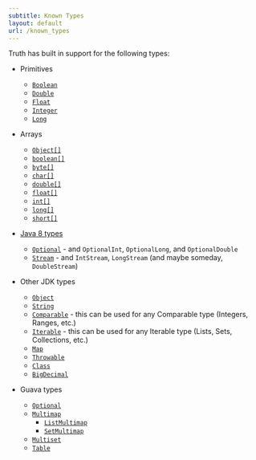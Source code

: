 ```yaml
---
subtitle: Known Types
layout: default
url: /known_types
---
```



Truth has built in support for the following types:

*   Primitives

    *   [`Boolean`]
    *   [`Double`]
    *   [`Float`]
    *   [`Integer`]
    *   [`Long`]

*   Arrays

    *   [`Object[]`][ObjectArray]
    *   [`boolean[]`][BooleanArray]
    *   [`byte[]`][ByteArray]
    *   [`char[]`][CharacterArray]
    *   [`double[]`][DoubleArray]
    *   [`float[]`][FloatArray]
    *   [`int[]`][IntegerArray]
    *   [`long[]`][LongArray]
    *   [`short[]`][ShortArray]

*   [Java 8 types]

    *   [`Optional`] - and `OptionalInt`, `OptionalLong`, and `OptionalDouble`
    *   [`Stream`] - and `IntStream`, `LongStream` (and maybe someday,
        `DoubleStream`)

*   Other JDK types

    *   [`Object`]
    *   [`String`]
    *   [`Comparable`] - this can be used for any Comparable type (Integers,
        Ranges, etc.)
    *   [`Iterable`] - this can be used for any Iterable type (Lists, Sets,
        Collections, etc.)
    *   [`Map`]
    *   [`Throwable`]
    *   [`Class`]
    *   [`BigDecimal`]

*   Guava types

    *   [`Optional`](http://google.github.io/truth/api/latest/com/google/common/truth/GuavaOptionalSubject)
    *   [`Multimap`]
        *   [`ListMultimap`]
        *   [`SetMultimap`]
    *   [`Multiset`]
    *   [`Table`]

<!-- References -->

<!-- TODO(kak): Update the 2 Java 8 links once they have public javadocs -->

[`BigDecimal`]: http://google.github.io/truth/api/latest/com/google/common/truth/BigDecimalSubject
[`Boolean`]: http://google.github.io/truth/api/latest/com/google/common/truth/BooleanSubject
[BooleanArray]: http://google.github.io/truth/api/latest/com/google/common/truth/PrimitiveBooleanArraySubject
[ByteArray]: http://google.github.io/truth/api/latest/com/google/common/truth/PrimitiveByteArraySubject
[CharacterArray]: http://google.github.io/truth/api/latest/com/google/common/truth/PrimitiveCharArraySubject
[`Class`]: http://google.github.io/truth/api/latest/com/google/common/truth/ClassSubject
[`Comparable`]: http://google.github.io/truth/api/latest/com/google/common/truth/ComparableSubject
[`Double`]: http://google.github.io/truth/api/latest/com/google/common/truth/DoubleSubject
[DoubleArray]: http://google.github.io/truth/api/latest/com/google/common/truth/PrimitiveDoubleArraySubject
[`Float`]: http://google.github.io/truth/api/latest/com/google/common/truth/FloatSubject
[FloatArray]: http://google.github.io/truth/api/latest/com/google/common/truth/PrimitiveFloatArraySubject
[`Integer`]: http://google.github.io/truth/api/latest/com/google/common/truth/IntegerSubject
[IntegerArray]: http://google.github.io/truth/api/latest/com/google/common/truth/PrimitiveIntArraySubject
[`Iterable`]: http://google.github.io/truth/api/latest/com/google/common/truth/IterableSubject
[`ListMultimap`]: http://google.github.io/truth/api/latest/com/google/common/truth/ListMultimapSubject
[`Long`]: http://google.github.io/truth/api/latest/com/google/common/truth/LongSubject
[LongArray]: http://google.github.io/truth/api/latest/com/google/common/truth/PrimitiveLongArraySubject
[`Map`]: http://google.github.io/truth/api/latest/com/google/common/truth/MapSubject
[`Multimap`]: http://google.github.io/truth/api/latest/com/google/common/truth/MultimapSubject
[`Multiset`]: http://google.github.io/truth/api/latest/com/google/common/truth/MultisetSubject
[`Object`]: http://google.github.io/truth/api/latest/com/google/common/truth/Subject
[ObjectArray]: http://google.github.io/truth/api/latest/com/google/common/truth/ObjectArraySubject
[`Optional`]: https://github.com/google/truth/blob/master/extensions/java8/src/main/java/com/google/common/truth/OptionalSubject.java
[`SetMultimap`]: http://google.github.io/truth/api/latest/com/google/common/truth/SetMultimapSubject
[ShortArray]: http://google.github.io/truth/api/latest/com/google/common/truth/PrimitiveShortArraySubject
[`Stream`]: https://github.com/google/truth/blob/master/extensions/java8/src/main/java/com/google/common/truth/StreamSubject.java
[`String`]: http://google.github.io/truth/api/latest/com/google/common/truth/StringSubject
[`Table`]: http://google.github.io/truth/api/latest/com/google/common/truth/TableSubject
[`Throwable`]: http://google.github.io/truth/api/latest/com/google/common/truth/ThrowableSubject
[Java 8 types]: https://google.github.io/truth/faq#java8

